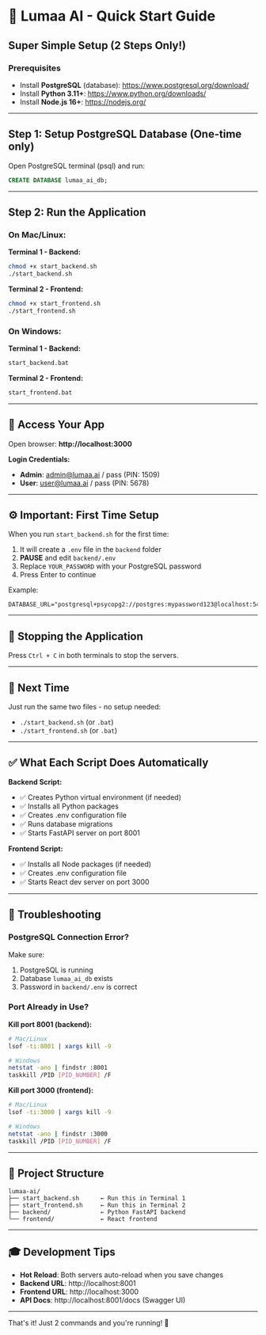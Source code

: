 # 🚀 Lumaa AI - Quick Start Guide

## Super Simple Setup (2 Steps Only!)

### Prerequisites
- Install **PostgreSQL** (database): https://www.postgresql.org/download/
- Install **Python 3.11+**: https://www.python.org/downloads/
- Install **Node.js 16+**: https://nodejs.org/

---

## Step 1: Setup PostgreSQL Database (One-time only)

Open PostgreSQL terminal (psql) and run:
```sql
CREATE DATABASE lumaa_ai_db;
```

---

## Step 2: Run the Application

### On Mac/Linux:

**Terminal 1 - Backend:**
```bash
chmod +x start_backend.sh
./start_backend.sh
```

**Terminal 2 - Frontend:**
```bash
chmod +x start_frontend.sh
./start_frontend.sh
```

### On Windows:

**Terminal 1 - Backend:**
```cmd
start_backend.bat
```

**Terminal 2 - Frontend:**
```cmd
start_frontend.bat
```

---

## 🎯 Access Your App

Open browser: **http://localhost:3000**

**Login Credentials:**
- **Admin**: admin@lumaa.ai / pass (PIN: 1509)
- **User**: user@lumaa.ai / pass (PIN: 5678)

---

## ⚙️ Important: First Time Setup

When you run `start_backend.sh` for the first time:

1. It will create a `.env` file in the `backend` folder
2. **PAUSE** and edit `backend/.env`
3. Replace `YOUR_PASSWORD` with your PostgreSQL password
4. Press Enter to continue

Example:
```env
DATABASE_URL="postgresql+psycopg2://postgres:mypassword123@localhost:5432/lumaa_ai_db"
```

---

## 🛑 Stopping the Application

Press `Ctrl + C` in both terminals to stop the servers.

---

## 🔄 Next Time

Just run the same two files - no setup needed:
- `./start_backend.sh` (or `.bat`)
- `./start_frontend.sh` (or `.bat`)

---

## ✅ What Each Script Does Automatically

**Backend Script:**
- ✅ Creates Python virtual environment (if needed)
- ✅ Installs all Python packages
- ✅ Creates .env configuration file
- ✅ Runs database migrations
- ✅ Starts FastAPI server on port 8001

**Frontend Script:**
- ✅ Installs all Node packages (if needed)
- ✅ Creates .env configuration file
- ✅ Starts React dev server on port 3000

---

## 🐛 Troubleshooting

### PostgreSQL Connection Error?
Make sure:
1. PostgreSQL is running
2. Database `lumaa_ai_db` exists
3. Password in `backend/.env` is correct

### Port Already in Use?
**Kill port 8001 (backend):**
```bash
# Mac/Linux
lsof -ti:8001 | xargs kill -9

# Windows
netstat -ano | findstr :8001
taskkill /PID [PID_NUMBER] /F
```

**Kill port 3000 (frontend):**
```bash
# Mac/Linux
lsof -ti:3000 | xargs kill -9

# Windows
netstat -ano | findstr :3000
taskkill /PID [PID_NUMBER] /F
```

---

## 📂 Project Structure

```
lumaa-ai/
├── start_backend.sh      ← Run this in Terminal 1
├── start_frontend.sh     ← Run this in Terminal 2
├── backend/              ← Python FastAPI backend
└── frontend/             ← React frontend
```

---

## 🎓 Development Tips

- **Hot Reload**: Both servers auto-reload when you save changes
- **Backend URL**: http://localhost:8001
- **Frontend URL**: http://localhost:3000
- **API Docs**: http://localhost:8001/docs (Swagger UI)

---

That's it! Just 2 commands and you're running! 🚀